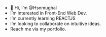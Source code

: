 - 👋 Hi, I’m @Hsnmughal
- I’m interested in Front-End Web Dev.
- I’m currently learning REACTJS
- I’m looking to collaborate on intuitive ideas.
- Reach me via my portfolio.

<!---
Hsnmughal/Hsnmughal is a ✨ special ✨ repository because its `README.md` (this file) appears on your GitHub profile.
You can click the Preview link to take a look at your changes.
--->
